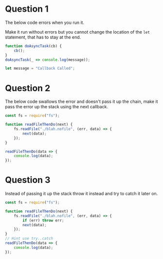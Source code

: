 # Question 1

The below code errors when you run it.

Make it run without errors but you cannot change the location of the `let` statement, that has to stay at the end.

```js
function doAsyncTask(cb) {
    cb();
}
doAsyncTask(_ => console.log(message));

let message = "Callback Called";
```

# Question 2

The below code swallows the error and doesn't pass it up the chain, make it pass the error up the stack using the next callback.

```js
const fs = require("fs");

function readFileThenDo(next) {
    fs.readFile("./blah.nofile", (err, data) => {
        next(data);
    });
}

readFileThenDo(data => {
    console.log(data);
});
```

# Question 3

Instead of passing it up the stack throw it instead and try to catch it later on.

```js
const fs = require("fs");

function readFileThenDo(next) {
    fs.readFile("./blah.nofile", (err, data) => {
        if (err) throw err;
        next(data);
    });
}
// Hint use try..catch
readFileThenDo(data => {
    console.log(data);
});
```
